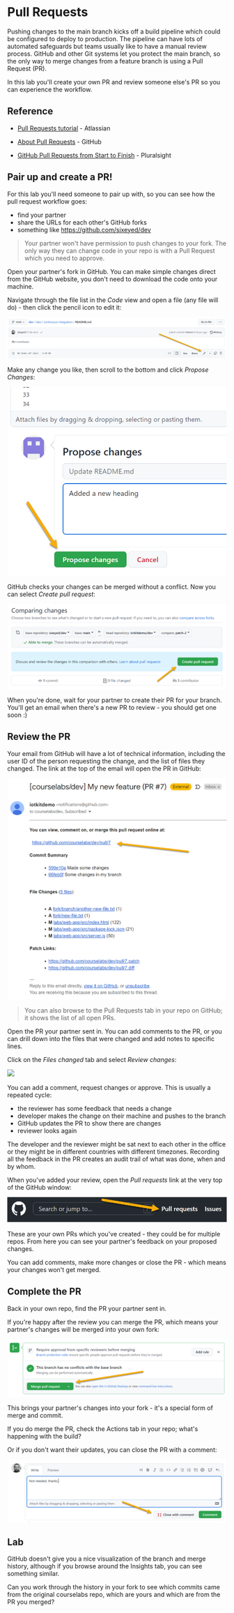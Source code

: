 # Pull Requests

Pushing changes to the main branch kicks off a build pipeline which could be configured to deploy to production. The pipeline can have lots of automated safeguards but teams usually like to have a manual review process. GitHub and other Git systems let you protect the main branch, so the only way to merge changes from a feature branch is using a Pull Request (PR).

In this lab you'll create your own PR and review someone else's PR so you can experience the workflow.

## Reference

- [Pull Requests tutorial](https://www.atlassian.com/git/tutorials/making-a-pull-request) - Atlassian

- [About Pull Requests](https://docs.github.com/en/pull-requests/collaborating-with-pull-requests/proposing-changes-to-your-work-with-pull-requests/about-pull-requests) - GitHub

- [GitHub Pull Requests from Start to Finish](https://app.pluralsight.com/library/courses/github-pull-requests-from-start-finish/table-of-contents) - Pluralsight

## Pair up and create a PR!

For this lab you'll need someone to pair up with, so you can see how the pull request workflow goes:

- find your partner
- share the URLs for each other's GitHub forks
- something like https://github.com/sixeyed/dev

> Your partner won't have permission to push changes to your fork. The only way they can change code in your repo is with a Pull Request which you need to approve.

Open your partner's fork in GitHub. You can make simple changes direct from the GitHub website, you don't need to download the code onto your machine. 

Navigate through the file list in the _Code_ view and open a file (any file will do) - then click the pencil icon to edit it:

![](/img/pull-requests/edit-file.png)

Make any change you like, then scroll to the bottom and click _Propose Changes_:

![](/img/pull-requests/propose-changes.png)


GitHub checks your changes can be merged without a conflict. Now you can select _Create pull request_:

![](/img/pull-requests/create-pr.png)

When you're done, wait for your partner to create their PR for your branch. You'll get an email when there's a new PR to review - you should get one soon :)

## Review the PR

Your email from GitHub will have a lot of technical information, including the user ID of the person requesting the change, and the list of files they changed. The link at the top of the email will open the PR in GitHub:

![](/img/pull-requests/github-email.png)

> You can also browse to the Pull Requests tab in your repo on GitHub; it shows the list of all open PRs.

Open the PR your partner sent in. You can add comments to the PR, or you can drill down into the files that were changed and add notes to specific lines.

Click on the _Files changed_ tab and select _Review changes_:

![](/img/pull-requests/create-review.png)

You can add a comment, request changes or approve. This is usually a repeated cycle:

- the reviewer has some feedback that needs a change
- developer makes the change on their machine and pushes to the branch
- GitHub updates the PR to show there are changes
- reviewer looks again

The developer and the reviewer might be sat next to each other in the office or they might be in different countries with different timezones. Recording all the feedback in the PR creates an audit trail of what was done, when and by whom.

When you've added your review, open the _Pull requests_ link at the very top of the GitHub window:

![](/img/pull-requests/topbar-pr.png)

These are your own PRs which you've created - they could be for multiple repos. From here you can see your partner's feedback on your proposed changes.

You can add comments, make more changes or close the PR - which means your changes won't get merged.

## Complete the PR

Back in your own repo, find the PR your partner sent in.

If you're happy after the review you can merge the PR, which means your partner's changes will be merged into your own fork:

![](/img/pull-requests/merge-pr.png)

This brings your partner's changes into your fork - it's a special form of merge and commit.

If you do merge the PR, check the Actions tab in your repo; what's happening with the build?

Or if you don't want their updates, you can close the PR with a comment:

![](/img/pull-requests/close-pr.png)


## Lab

GitHub doesn't give you a nice visualization of the branch and merge history, although if you browse around the Insights tab, you can see something similar.

Can you work through the history in your fork to see which commits came from the original courselabs repo, which are yours and which are from the PR you merged?